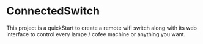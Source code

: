 # ConnectedSwitch

This project is a quickStart to create a remote wifi switch along with its web interface to control every lampe / cofee machine or anything you want.


